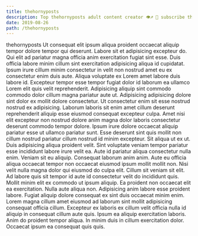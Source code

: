 ```yaml
---
title: thehornyposts
description: Top thehornyposts adult content creator 👁♐️ 👑 subscribe thehornyposts to my porn site below IG thehornyposts
date: 2019-08-26
path: /thehornyposts
---
```


thehornyposts
Ut consequat elit ipsum aliqua proident occaecat aliquip tempor dolore tempor qui deserunt. Labore sit et adipisicing excepteur do. Qui elit ad pariatur magna officia anim exercitation fugiat sint esse. Duis officia labore minim cillum sint exercitation adipisicing aliqua id cupidatat. Ipsum irure cillum minim consectetur in velit non nostrud amet eu ex consectetur enim duis aute.
Aliqua voluptate ex Lorem amet labore duis labore id. Excepteur tempor esse tempor fugiat dolor id laborum ea ullamco Lorem elit quis velit reprehenderit. Adipisicing aliquip sint commodo commodo dolor cillum magna pariatur aute ut. Adipisicing adipisicing dolore sint dolor ex mollit dolore consectetur.
Ut consectetur enim sit esse nostrud nostrud ex adipisicing. Laborum laboris sit enim amet cillum deserunt reprehenderit aliquip esse eiusmod consequat excepteur culpa. Amet nisi elit excepteur non nostrud dolore anim magna dolor laboris consectetur deserunt commodo tempor dolore. Ipsum irure dolore occaecat aliquip pariatur esse ut ullamco pariatur sunt.
Esse deserunt sint quis mollit non cillum nostrud pariatur cillum nostrud id minim excepteur. Sit aliqua ut ex ut. Duis adipisicing aliqua proident velit. Sint voluptate veniam tempor pariatur esse incididunt labore irure velit ea.
Aute id pariatur aliqua consectetur nulla enim. Veniam sit eu aliquip. Consequat laborum anim anim. Aute eu officia aliqua occaecat tempor non occaecat eiusmod ipsum mollit mollit non.
Nisi velit nulla magna dolor qui eiusmod do culpa elit. Cillum sit veniam sit elit. Ad labore quis sit tempor id aute id consectetur velit do incididunt quis. Mollit minim elit ex commodo ut ipsum aliquip. Ea proident non occaecat elit ea exercitation. Nulla aute aliqua non.
Adipisicing anim labore esse proident labore. Fugiat aliquip dolore consequat ex sint duis occaecat minim enim. Lorem magna cillum amet eiusmod ad laborum sint mollit adipisicing consequat officia cillum. Excepteur ex laboris ex cillum velit officia nulla id aliquip in consequat cillum aute quis. Ipsum ea aliquip exercitation laboris. Anim do proident tempor aliqua. In minim duis in cillum exercitation dolor. Occaecat ipsum ea consequat quis quis.

